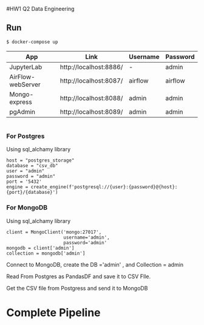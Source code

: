 #HW1 Q2 Data Engineering 
## Run

```sh
$ docker-compose up
```

| App | Link | Username | Password | 
| ------ | ------ | ------ | ------ |
| JupyterLab | http://localhost:8886/ | - | admin | 
| AirFlow-webServer | http://localhost:8087/ | airflow | airflow | 
| Mongo-express | http://localhost:8088/ | admin | admin |
| pgAdmin| http://localhost:8089/ | admin | admin |


# 

### For Postgres 
Using sql_alchamy library

```
host = "postgres_storage"
database = "csv_db"
user = "admin"
password = "admin"
port = '5432'
engine = create_engine(f'postgresql://{user}:{password}@{host}:{port}/{database}')

```
### For MongoDB
Using sql_alchamy library

```
client = MongoClient('mongo:27017',
                     username='admin',
                     password='admin'
mongodb = client['admin']
collection = mongodb['admin']
```

Connect to MongoDB, create the DB ='admin' , and Collection = admin


Read From Postgres as PandasDF and save it to CSV FIle. 


Get the CSV file from Postgress and send it to MongoDB



# Complete Pipeline   







